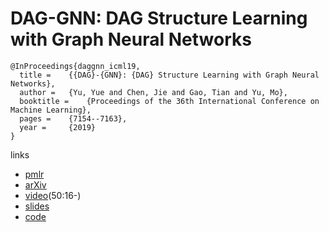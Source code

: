 # DAG-GNN: DAG Structure Learning with Graph Neural Networks

```
@InProceedings{daggnn_icml19,
  title = 	 {{DAG}-{GNN}: {DAG} Structure Learning with Graph Neural Networks},
  author = 	 {Yu, Yue and Chen, Jie and Gao, Tian and Yu, Mo},
  booktitle = 	 {Proceedings of the 36th International Conference on Machine Learning},
  pages = 	 {7154--7163},
  year = 	 {2019}
}
```

links
- [pmlr](http://proceedings.mlr.press/v97/yu19a.html)
- [arXiv](https://arxiv.org/abs/1904.10098)
- [video](https://slideslive.com/38917909/optimization-and-graphical-models)(50:16-)
- [slides](https://icml.cc/media/Slides/icml/2019/101(13-11-00)-13-12-10-5195-dag-gnn_dag_st.pdf)
- [code](https://github.com/fishmoon1234/DAG-GNN)
